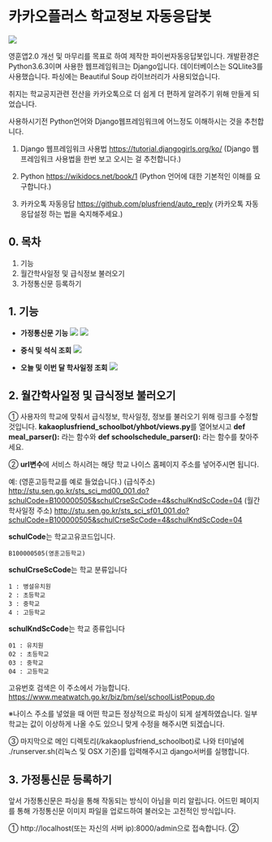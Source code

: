 카카오플러스 학교정보 자동응답봇
==============================
![](https://scontent-icn1-1.xx.fbcdn.net/v/t31.0-8/21427425_1830905700554575_1288293878148381013_o.png?oh=cb4b0e773515078a5be41fcb25bd5826&oe=5AF884D0)

영훈앱2.0 개선 및 마무리를 목표로 하여 제작한 파이썬자동응답봇입니다.
개발환경은 Python3.6.3이며 사용한 웹프레임워크는 Django입니다. 데이터베이스는 SQLlite3를 사용했습니다. 파싱에는 Beautiful Soup 라이브러리가 사용되었습니다.

취지는 학교공지관련 전산을 카카오톡으로 더 쉽게 더 편하게 알려주기 위해 만들게 되었습니다. 

사용하시기전 Python언어와 Django웹프레임워크에 어느정도 이해하시는 것을 추천합니다.

1. Django 웹프레임워크 사용법
https://tutorial.djangogirls.org/ko/
(Django 웹프레임워크 사용법을 한번 보고 오시는 걸 추천합니다.)

2. Python 
https://wikidocs.net/book/1 
(Python 언어에 대한 기본적인 이해를 요구합니다.)

3. 카카오톡 자동응답
https://github.com/plusfriend/auto_reply 
(카카오톡 자동응답설정 하는 법을 숙지해주세요.)

## 0. 목차
1. 기능
2. 월간학사일정 및 급식정보 불러오기
3. 가정통신문 등록하기

## 1. 기능
* **가정통신문 기능**
![](https://scontent-icn1-1.xx.fbcdn.net/v/t1.0-9/21768059_1837013486610463_8242130654175268927_n.jpg?oh=aa7bae5b0a8487b7026ed84cfbfc3748&oe=5AFCF937)
![](https://scontent-icn1-1.xx.fbcdn.net/v/t1.0-9/21687943_1837013496610462_3751951653458047538_n.jpg?oh=3fc04515816b18439a4c413d1d6ca32a&oe=5AFD79D4)



* **중식 및 석식 조회**
![](https://scontent-icn1-1.xx.fbcdn.net/v/t1.0-9/21078499_1826277991017346_9051141542305306283_n.jpg?oh=c6c8217f5c1bdeb1079c0b71f2fcdbf9&oe=5AB1AC22)



* **오늘 및 이번 달 학사일정 조회**
![](https://scontent-icn1-1.xx.fbcdn.net/v/t1.0-9/21557479_1831367327175079_4829560746013230479_n.jpg?oh=de997663fcdf8c2d1c62fcb68ec79904&oe=5AB48B1B)

## 2. 월간학사일정 및 급식정보 불러오기
① 사용자의 학교에 맞춰서 급식정보, 학사일정, 정보를 불러오기 위해 링크를 수정할 것입니다.               **kakaoplusfriend_schoolbot/yhbot/views.py**를 열어보시고
**def meal_parser():** 라는 함수와 **def schoolschedule_parser():** 라는 함수를 찾아주세요.

② **url변수**에 서비스 하시려는 해당 학교 나이스 홈페이지 주소를 넣어주시면 됩니다.

예: (영훈고등학교를 예로 들었습니다.)
(급식주소) 
http://stu.sen.go.kr/sts_sci_md00_001.do?schulCode=B100000505&schulCrseScCode=4&schulKndScCode=04
(월간학사일정 주소) 
http://stu.sen.go.kr/sts_sci_sf01_001.do?schulCode=B100000505&schulCrseScCode=4&schulKndScCode=04


**schulCode**는 학교고유코드입니다.

    B100000505(영훈고등학교)
    
**schulCrseScCode**는 학교 분류입니다

    1 : 병설유치원
    2 : 초등학교
    3 : 중학교
    4 : 고등학교

**schulKndScCode**는 학교 종류입니다

    01 : 유치원
    02 : 초등학교
    03 : 중학교
    04 : 고등학교

고유번호 검색은 이 주소에서 가능합니다.
https://www.meatwatch.go.kr/biz/bm/sel/schoolListPopup.do

※나이스 주소를 넣었을 때 어떤 학교든 정상적으로 파싱이 되게 설계하였습니다. 일부 학교는 값이 이상하게 나올 수도 있으니 맞게 수정을 해주시면 되겠습니다. 

③ 마지막으로 메인 디렉토리(/kakaoplusfriend_schoolbot)로 나와 터미널에 ./runserver.sh(리눅스 및 OSX 기준)를 입력해주시고 django서버를 실행합니다. 

## 3. 가정통신문 등록하기
앞서 가정통신문은 파싱을 통해 작동되는 방식이 아님을 미리 알립니다.
어드민 페이지를 통해 가정통신문 이미지 파일을 업로드하여 불러오는 고전적인 방식입니다. 

① http://localhost(또는 자신의 서버 ip):8000/admin으로 접속합니다.
② 